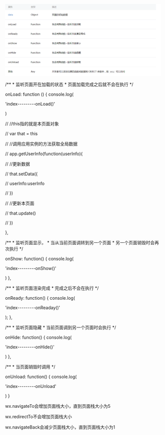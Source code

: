 ![](/assets/import.png)

/\*\* \* 监听页面开在加载的状态 \* 页面加载完成之后就不会在执行 \*/

onLoad: function \(\) { console.log\(

'index---------onLoad\(\)'

\)

// //this指的就是本页面对象

// var that = this

// //调用应用实例的方法获取全局数据

// app.getUserInfo\(function\(userInfo\){

// //更新数据

// that.setData\({

// userInfo:userInfo

// }\)

// //更新本页面

// that.update\(\)

// }\)

},

/\*\* \* 监听页面显示， \* 当从当前页面调转到另一个页面 \* 另一个页面销毁时会再次执行 \*/

onShow: function\(\) { console.log\(

'index---------onShow\(\)'

\) },

/\*\* \* 监听页面渲染完成 \* 完成之后不会在执行 \*/

onReady: function\(\) { console.log\(

'index---------onReaday\(\)'

\); },

/\*\* \* 监听页面隐藏 \* 当前页面调到另一个页面时会执行 \*/

onHide: function\(\) { console.log\(

'index---------onHide\(\)'

\) },

/\*\* \* 当页面销毁时调用 \*/

onUnload: function\(\) { console.log\(

'index---------onUnload'

\) }



wx.navigateTo会增加页面栈大小，直到页面栈大小为5

wx.redirectTo不会增加页面栈大小

wx.navigateBack会减少页面栈大小，直到页面栈大小为1




